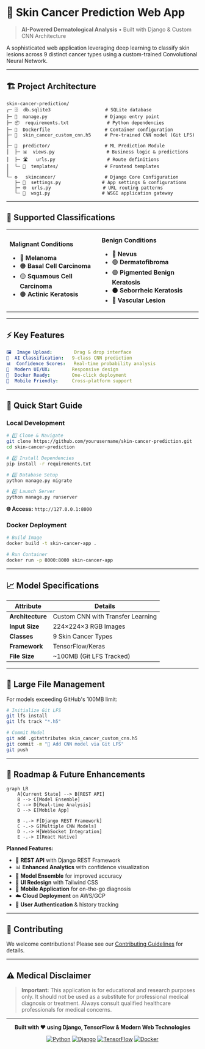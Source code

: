 # 🔬 Skin Cancer Prediction Web App

> **AI-Powered Dermatological Analysis** • Built with Django & Custom CNN Architecture

A sophisticated web application leveraging deep learning to classify skin lesions across 9 distinct cancer types using a custom-trained Convolutional Neural Network.

---

## 🏗️ **Project Architecture**

```
skin-cancer-prediction/
┌─ 🗄️  db.sqlite3                    # SQLite database
├─ 🚀  manage.py                     # Django entry point  
├─ 📦  requirements.txt              # Python dependencies
├─ 🐳  Dockerfile                    # Container configuration
├─ 🧠  skin_cancer_custom_cnn.h5     # Pre-trained CNN model (Git LFS)
│
├─ 🔮  predictor/                    # ML Prediction Module
│  ├─ 📊  views.py                   # Business logic & predictions
│  ├─ 🛣️   urls.py                   # Route definitions
│  └─ 🎨  templates/                 # Frontend templates
│
└─ ⚙️   skincancer/                  # Django Core Configuration
   ├─ 🔧  settings.py               # App settings & configurations
   ├─ 🌐  urls.py                   # URL routing patterns
   └─ 📡  wsgi.py                   # WSGI application gateway
```

---

## 🎯 **Supported Classifications**

<table>
<tr>
<td>

**Malignant Conditions**
- 🔴 **Melanoma**
- 🟠 **Basal Cell Carcinoma** 
- 🟡 **Squamous Cell Carcinoma**
- 🟤 **Actinic Keratosis**

</td>
<td>

**Benign Conditions**
- 🔵 **Nevus**
- 🟢 **Dermatofibroma**
- 🟣 **Pigmented Benign Keratosis**
- ⚫ **Seborrheic Keratosis**
- 🔘 **Vascular Lesion**

</td>
</tr>
</table>

---

## ⚡ **Key Features**

```yaml
🖼️  Image Upload:        Drag & drop interface
🤖  AI Classification:   9-class CNN prediction
📊  Confidence Scores:   Real-time probability analysis
🎨  Modern UI/UX:        Responsive design
🐳  Docker Ready:        One-click deployment
📱  Mobile Friendly:     Cross-platform support
```

---

## 🚀 **Quick Start Guide**

### **Local Development**

```bash
# 1️⃣ Clone & Navigate
git clone https://github.com/yourusername/skin-cancer-prediction.git
cd skin-cancer-prediction

# 2️⃣ Install Dependencies
pip install -r requirements.txt

# 3️⃣ Database Setup
python manage.py migrate

# 4️⃣ Launch Server
python manage.py runserver
```

**🌐 Access:** `http://127.0.0.1:8000`

### **Docker Deployment**

```bash
# Build Image
docker build -t skin-cancer-app .

# Run Container
docker run -p 8000:8000 skin-cancer-app
```

---

## 📈 **Model Specifications**

| **Attribute** | **Details** |
|---------------|-------------|
| **Architecture** | Custom CNN with Transfer Learning |
| **Input Size** | 224×224×3 RGB Images |
| **Classes** | 9 Skin Cancer Types |
| **Framework** | TensorFlow/Keras |
| **File Size** | ~100MB (Git LFS Tracked) |

---

## 💾 **Large File Management**

For models exceeding GitHub's 100MB limit:

```bash
# Initialize Git LFS
git lfs install
git lfs track "*.h5"

# Commit Model
git add .gitattributes skin_cancer_custom_cnn.h5
git commit -m "🧠 Add CNN model via Git LFS"
git push
```

---

## 🔮 **Roadmap & Future Enhancements**

```mermaid
graph LR
    A[Current State] --> B[REST API]
    B --> C[Model Ensemble]
    C --> D[Real-time Analysis]
    D --> E[Mobile App]
    
    B -.-> F[Django REST Framework]
    C -.-> G[Multiple CNN Models]
    D -.-> H[WebSocket Integration]
    E -.-> I[React Native]
```

**Planned Features:**
- 🔌 **REST API** with Django REST Framework
- 📊 **Enhanced Analytics** with confidence visualization
- 🤝 **Model Ensemble** for improved accuracy
- 🎨 **UI Redesign** with Tailwind CSS
- 📱 **Mobile Application** for on-the-go diagnosis
- ☁️ **Cloud Deployment** on AWS/GCP
- 🔐 **User Authentication** & history tracking

---

## 🤝 **Contributing**

We welcome contributions! Please see our [Contributing Guidelines](CONTRIBUTING.md) for details.

---

## ⚠️ **Medical Disclaimer**

> **Important:** This application is for educational and research purposes only. It should not be used as a substitute for professional medical diagnosis or treatment. Always consult qualified healthcare professionals for medical concerns.

---


<div align="center">

**Built with ❤️ using Django, TensorFlow & Modern Web Technologies**

[![Python](https://img.shields.io/badge/Python-3.8+-blue.svg)](https://python.org)
[![Django](https://img.shields.io/badge/Django-4.0+-green.svg)](https://djangoproject.com)
[![TensorFlow](https://img.shields.io/badge/TensorFlow-2.0+-orange.svg)](https://tensorflow.org)
[![Docker](https://img.shields.io/badge/Docker-Ready-blue.svg)](https://docker.com)

</div>
